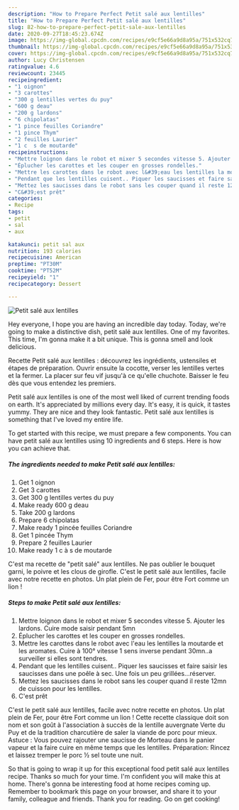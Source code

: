 ```yaml
---
description: "How to Prepare Perfect Petit salé aux lentilles"
title: "How to Prepare Perfect Petit salé aux lentilles"
slug: 82-how-to-prepare-perfect-petit-sale-aux-lentilles
date: 2020-09-27T18:45:23.674Z
image: https://img-global.cpcdn.com/recipes/e9cf5e66a9d8a95a/751x532cq70/petit-sale-aux-lentilles-photo-principale-de-la-recette.jpg
thumbnail: https://img-global.cpcdn.com/recipes/e9cf5e66a9d8a95a/751x532cq70/petit-sale-aux-lentilles-photo-principale-de-la-recette.jpg
cover: https://img-global.cpcdn.com/recipes/e9cf5e66a9d8a95a/751x532cq70/petit-sale-aux-lentilles-photo-principale-de-la-recette.jpg
author: Lucy Christensen
ratingvalue: 4.6
reviewcount: 23445
recipeingredient:
- "1 oignon"
- "3 carottes"
- "300 g lentilles vertes du puy"
- "600 g deau"
- "200 g lardons"
- "6 chipolatas"
- "1 pince feuilles Coriandre"
- "1 pince Thym"
- "2 feuilles Laurier"
- "1 c  s de moutarde"
recipeinstructions:
- "Mettre loignon dans le robot et mixer 5 secondes vitesse 5. Ajouter les lardons. Cuire mode saisir pendant 5mn"
- "Éplucher les carottes et les couper en grosses rondelles."
- "Mettre les carottes dans le robot avec l&#39;eau les lentilles la moutarde et les aromates. Cuire à 100° vitesse 1 sens inverse pendant 30mn..a surveiller si elles sont tendres."
- "Pendant que les lentilles cuisent.. Piquer les saucisses et faire saisir les saucisses dans une poêle à sec. Une fois un peu grillées...réserver."
- "Mettez les saucisses dans le robot sans les couper quand il reste 12mn de cuisson pour les lentilles."
- "C&#39;est prêt"
categories:
- Recipe
tags:
- petit
- sal
- aux

katakunci: petit sal aux 
nutrition: 193 calories
recipecuisine: American
preptime: "PT30M"
cooktime: "PT52M"
recipeyield: "1"
recipecategory: Dessert

---
```



![Petit salé aux lentilles](https://img-global.cpcdn.com/recipes/e9cf5e66a9d8a95a/751x532cq70/petit-sale-aux-lentilles-photo-principale-de-la-recette.jpg)

Hey everyone, I hope you are having an incredible day today. Today, we're going to make a distinctive dish, petit salé aux lentilles. One of my favorites. This time, I'm gonna make it a bit unique. This is gonna smell and look delicious.

Recette Petit salé aux lentilles : découvrez les ingrédients, ustensiles et étapes de préparation. Ouvrir ensuite la cocotte, verser les lentilles vertes et la fermer. La placer sur feu vif jusqu&#39;à ce qu&#39;elle chuchote. Baisser le feu dès que vous entendez les premiers.

Petit salé aux lentilles is one of the most well liked of current trending foods on earth. It's appreciated by millions every day. It's easy, it is quick, it tastes yummy. They are nice and they look fantastic. Petit salé aux lentilles is something that I've loved my entire life.


To get started with this recipe, we must prepare a few components. You can have petit salé aux lentilles using 10 ingredients and 6 steps. Here is how you can achieve that.

<!--inarticleads1-->

##### The ingredients needed to make Petit salé aux lentilles:

1. Get 1 oignon
1. Get 3 carottes
1. Get 300 g lentilles vertes du puy
1. Make ready 600 g deau
1. Take 200 g lardons
1. Prepare 6 chipolatas
1. Make ready 1 pincée feuilles Coriandre
1. Get 1 pincée Thym
1. Prepare 2 feuilles Laurier
1. Make ready 1 c à s de moutarde


C&#39;est ma recette de &#34;petit salé&#34; aux lentilles. Ne pas oublier le bouquet garni, le poivre et les clous de girofle. C&#39;est le petit salé aux lentilles, facile avec notre recette en photos. Un plat plein de Fer, pour être Fort comme un lion ! 

<!--inarticleads2-->

##### Steps to make Petit salé aux lentilles:

1. Mettre loignon dans le robot et mixer 5 secondes vitesse 5. Ajouter les lardons. Cuire mode saisir pendant 5mn
1. Éplucher les carottes et les couper en grosses rondelles.
1. Mettre les carottes dans le robot avec l&#39;eau les lentilles la moutarde et les aromates. Cuire à 100° vitesse 1 sens inverse pendant 30mn..a surveiller si elles sont tendres.
1. Pendant que les lentilles cuisent.. Piquer les saucisses et faire saisir les saucisses dans une poêle à sec. Une fois un peu grillées...réserver.
1. Mettez les saucisses dans le robot sans les couper quand il reste 12mn de cuisson pour les lentilles.
1. C&#39;est prêt


C&#39;est le petit salé aux lentilles, facile avec notre recette en photos. Un plat plein de Fer, pour être Fort comme un lion ! Cette recette classique doit son nom et son goût à l&#39;association à succès de la lentille auvergnate Verte du Puy et de la tradition charcutière de saler la viande de porc pour mieux. Astuce : Vous pouvez rajouter une saucisse de Morteau dans le panier vapeur et la faire cuire en même temps que les lentilles. Préparation: Rincez et laissez tremper le porc ½ sel toute une nuit. 

So that is going to wrap it up for this exceptional food petit salé aux lentilles recipe. Thanks so much for your time. I'm confident you will make this at home. There's gonna be interesting food at home recipes coming up. Remember to bookmark this page on your browser, and share it to your family, colleague and friends. Thank you for reading. Go on get cooking!
